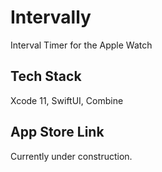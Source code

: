 # Intervally
Interval Timer for the Apple Watch

## Tech Stack
Xcode 11, SwiftUI, Combine

## App Store Link
Currently under construction.
